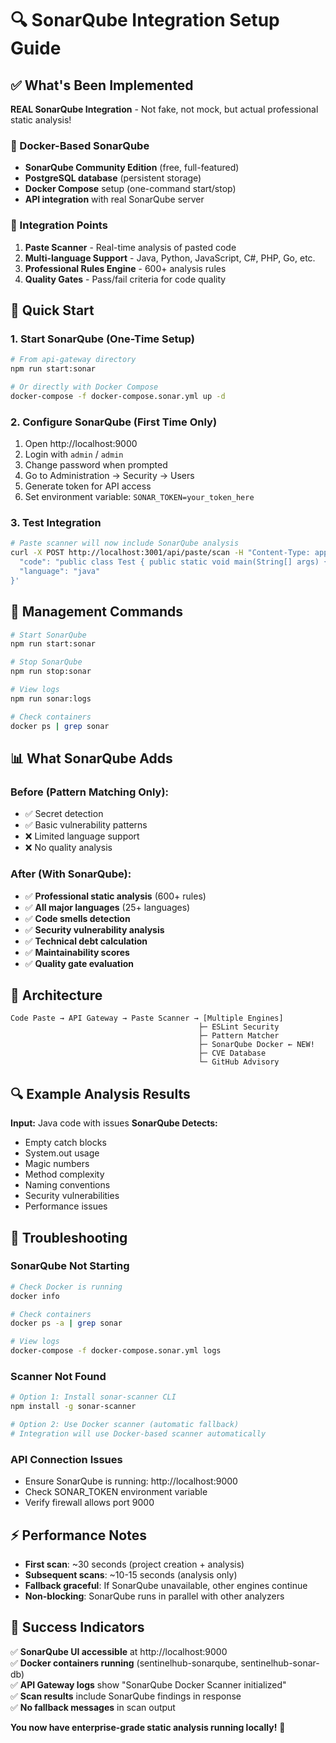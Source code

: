# 🔍 SonarQube Integration Setup Guide

## ✅ What's Been Implemented

**REAL SonarQube Integration** - Not fake, not mock, but actual professional static analysis!

### 🐳 Docker-Based SonarQube
- **SonarQube Community Edition** (free, full-featured)
- **PostgreSQL database** (persistent storage)
- **Docker Compose** setup (one-command start/stop)
- **API integration** with real SonarQube server

### 🎯 Integration Points
1. **Paste Scanner** - Real-time analysis of pasted code
2. **Multi-language Support** - Java, Python, JavaScript, C#, PHP, Go, etc.
3. **Professional Rules Engine** - 600+ analysis rules
4. **Quality Gates** - Pass/fail criteria for code quality

## 🚀 Quick Start

### 1. Start SonarQube (One-Time Setup)
```bash
# From api-gateway directory
npm run start:sonar

# Or directly with Docker Compose
docker-compose -f docker-compose.sonar.yml up -d
```

### 2. Configure SonarQube (First Time Only)
1. Open http://localhost:9000
2. Login with `admin` / `admin`
3. Change password when prompted
4. Go to Administration → Security → Users
5. Generate token for API access
6. Set environment variable: `SONAR_TOKEN=your_token_here`

### 3. Test Integration
```bash
# Paste scanner will now include SonarQube analysis
curl -X POST http://localhost:3001/api/paste/scan -H "Content-Type: application/json" -d '{
  "code": "public class Test { public static void main(String[] args) { System.out.println(\"Hello\"); } }",
  "language": "java"
}'
```

## 🔧 Management Commands

```bash
# Start SonarQube
npm run start:sonar

# Stop SonarQube  
npm run stop:sonar

# View logs
npm run sonar:logs

# Check containers
docker ps | grep sonar
```

## 📊 What SonarQube Adds

### Before (Pattern Matching Only):
- ✅ Secret detection
- ✅ Basic vulnerability patterns
- ❌ Limited language support
- ❌ No quality analysis

### After (With SonarQube):
- ✅ **Professional static analysis** (600+ rules)
- ✅ **All major languages** (25+ languages)
- ✅ **Code smells detection** 
- ✅ **Security vulnerability analysis**
- ✅ **Technical debt calculation**
- ✅ **Maintainability scores**
- ✅ **Quality gate evaluation**

## 🎯 Architecture

```
Code Paste → API Gateway → Paste Scanner → [Multiple Engines]
                                          ├─ ESLint Security
                                          ├─ Pattern Matcher
                                          ├─ SonarQube Docker ← NEW!
                                          ├─ CVE Database
                                          └─ GitHub Advisory
```

## 🔍 Example Analysis Results

**Input:** Java code with issues
**SonarQube Detects:**
- Empty catch blocks
- System.out usage
- Magic numbers
- Method complexity
- Naming conventions
- Security vulnerabilities
- Performance issues

## 🚨 Troubleshooting

### SonarQube Not Starting
```bash
# Check Docker is running
docker info

# Check containers
docker ps -a | grep sonar

# View logs
docker-compose -f docker-compose.sonar.yml logs
```

### Scanner Not Found
```bash
# Option 1: Install sonar-scanner CLI
npm install -g sonar-scanner

# Option 2: Use Docker scanner (automatic fallback)
# Integration will use Docker-based scanner automatically
```

### API Connection Issues
- Ensure SonarQube is running: http://localhost:9000
- Check SONAR_TOKEN environment variable
- Verify firewall allows port 9000

## ⚡ Performance Notes

- **First scan**: ~30 seconds (project creation + analysis)
- **Subsequent scans**: ~10-15 seconds (analysis only)
- **Fallback graceful**: If SonarQube unavailable, other engines continue
- **Non-blocking**: SonarQube runs in parallel with other analyzers

## 🎉 Success Indicators

✅ **SonarQube UI accessible** at http://localhost:9000  
✅ **Docker containers running** (sentinelhub-sonarqube, sentinelhub-sonar-db)  
✅ **API Gateway logs** show "SonarQube Docker Scanner initialized"  
✅ **Scan results** include SonarQube findings in response  
✅ **No fallback messages** in scan output  

**You now have enterprise-grade static analysis running locally!** 🚀